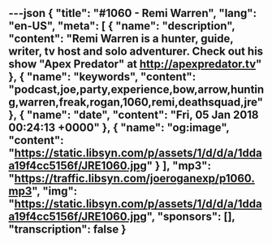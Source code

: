 ---json
{
  "title": "#1060 - Remi Warren",
  "lang": "en-US",
  "meta": [
    {
      "name": "description",
      "content": "Remi Warren is a hunter, guide, writer, tv host and solo adventurer. Check out his show \"Apex Predator\" at http://apexpredator.tv"
    },
    {
      "name": "keywords",
      "content": "podcast,joe,party,experience,bow,arrow,hunting,warren,freak,rogan,1060,remi,deathsquad,jre"
    },
    {
      "name": "date",
      "content": "Fri, 05 Jan 2018 00:24:13 +0000"
    },
    {
      "name": "og:image",
      "content": "https://static.libsyn.com/p/assets/1/d/d/a/1ddaa19f4cc5156f/JRE1060.jpg"
    }
  ],
  "mp3": "https://traffic.libsyn.com/joeroganexp/p1060.mp3",
  "img": "https://static.libsyn.com/p/assets/1/d/d/a/1ddaa19f4cc5156f/JRE1060.jpg",
  "sponsors": [],
  "transcription": false
}
---
<episode-header />

<timemark seconds="0" />

<transcribe-call-to-action />

<episode-footer />